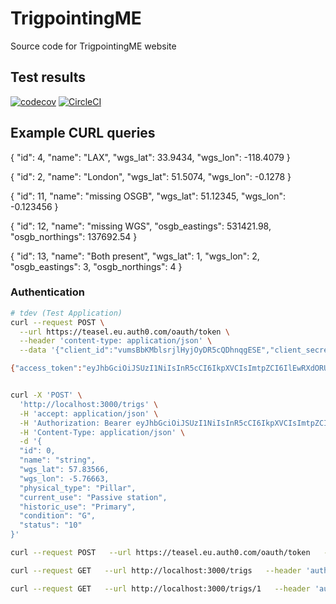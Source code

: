 # TrigpointingME

Source code for TrigpointingME website

## Test results

[![codecov](https://codecov.io/gh/TrigpointingUK/tuk/branch/main/graph/badge.svg?token=WAG6U0E2S6)](https://codecov.io/gh/TrigpointingUK/tuk)
[![CircleCI](https://circleci.com/gh/TrigpointingUK/tuk/tree/main.svg?style=shield)](https://circleci.com/gh/TrigpointingUK/tuk/tree/main)

## Example CURL queries

<!-- ```json
{
  "id": 2,
  "name": "test explicit id 2",
  "latitude": 51.12345,
  "longitude": -0.123456,
  "point": {
     "type": "Point",
     "coordinates": [-118.4079, 33.9434]
  }
}
```

```bash
curl -X 'POST' \
  'http://localhost:3000/trigs' \
  -H 'accept: application/json' \
  -H 'Content-Type: application/json' \
  -d '{
  "id": 2,
  "name": "test explicit id 2",
  "latitude": 51.12345,
  "longitude": -0.123456,
  "point": {
     "type": "Point",
     "coordinates": [-118.4079, 33.9434]
  }
}'
```
 -->

{
"id": 4,
"name": "LAX",
"wgs_lat": 33.9434,
"wgs_lon": -118.4079
}

{
"id": 2,
"name": "London",
"wgs_lat": 51.5074,
"wgs_lon": -0.1278
}

{
"id": 11,
"name": "missing OSGB",
"wgs_lat": 51.12345,
"wgs_lon": -0.123456
}

{
"id": 12,
"name": "missing WGS",
"osgb_eastings": 531421.98,
"osgb_northings": 137692.54
}

{
"id": 13,
"name": "Both present",
"wgs_lat": 1,
"wgs_lon": 2,
"osgb_eastings": 3,
"osgb_northings": 4
}

### Authentication

```bash
# tdev (Test Application)
curl --request POST \
  --url https://teasel.eu.auth0.com/oauth/token \
  --header 'content-type: application/json' \
  --data '{"client_id":"vumsBbKMblsrjlHyjOyDR5cQDhnqgESE","client_secret":"AfDgQG0u3Pkmu-eY_-VGgTt8u-KoSUTKIglE4lM_oYu6YVwZDkrie680NQyqaT5_","audience":"https://api.trigpointing.dev","grant_type":"client_credentials"}'

{"access_token":"eyJhbGciOiJSUzI1NiIsInR5cCI6IkpXVCIsImtpZCI6IlEwRXdORUZDTmtZeE1EUTJOVVV5TVRkRU9VRXdRamhHTmtSRlFURTBSalV6TWtNd09FWkNSZyJ9.eyJpc3MiOiJodHRwczovL3RlYXNlbC5ldS5hdXRoMC5jb20vIiwic3ViIjoidnVtc0JiS01ibHNyamxIeWpPeURSNWNRRGhucWdFU0VAY2xpZW50cyIsImF1ZCI6Imh0dHBzOi8vYXBpLnRyaWdwb2ludGluZy5kZXYiLCJpYXQiOjE2NDA2NDk1NjYsImV4cCI6MTY0MDczNTk2NiwiYXpwIjoidnVtc0JiS01ibHNyamxIeWpPeURSNWNRRGhucWdFU0UiLCJndHkiOiJjbGllbnQtY3JlZGVudGlhbHMiLCJwZXJtaXNzaW9ucyI6W119.E1a6sRIzwGc5S-uDJ5fUsGOdjhc7GVNh1-9qRqEI0V5YTJa7BimgCoD9Hy2JwdOONO3l_GYZWWj2NQgtePqk5IgJSHpnWXOn4T2ylkZQ3N96zOU9MJRRCnn0QlKRJ2dz5G7ce2frHdxcCrAylh3X6H7sed5pCZQ74VuJ3dzoeWRJnWrhZQOQt9iG7-Xb4xMLZA9TUtAfg0Ns0rY-QwC2k0IdRjCx8WgNNZedECtv_psIJPLQG6tvOfCWRGazh4H-cHZ02QW7Fs9KmwBiAgNico8qWfgwpCid5a9CMaR3x8abJw2cVI12bs92-RpHA5LmkQxl4uiladbVlOi6eAwnvg","expires_in":86400,"token_type":"Bearer"}


curl -X 'POST' \
  'http://localhost:3000/trigs' \
  -H 'accept: application/json' \
  -H 'Authorization: Bearer eyJhbGciOiJSUzI1NiIsInR5cCI6IkpXVCIsImtpZCI6IlEwRXdORUZDTmtZeE1EUTJOVVV5TVRkRU9VRXdRamhHTmtSRlFURTBSalV6TWtNd09FWkNSZyJ9.eyJpc3MiOiJodHRwczovL3RlYXNlbC5ldS5hdXRoMC5jb20vIiwic3ViIjoidnVtc0JiS01ibHNyamxIeWpPeURSNWNRRGhucWdFU0VAY2xpZW50cyIsImF1ZCI6Imh0dHBzOi8vYXBpLnRyaWdwb2ludGluZy5tZSIsImlhdCI6MTY0MDY1NjM4OCwiZXhwIjoxNjQwNzQyNzg4LCJhenAiOiJ2dW1zQmJLTWJsc3JqbEh5ak95RFI1Y1FEaG5xZ0VTRSIsImd0eSI6ImNsaWVudC1jcmVkZW50aWFscyIsInBlcm1pc3Npb25zIjpbXX0.tFhcpjhHeRUh238yiIPHFBOv-Y3oHxl9iv6QF0CXvzED3ZVjgKYCZbWLyJVxdL_oDychSe-8GIdXVKP1_zXbb3IWY9Op94XtrirWZSsxhOUS2b038cqDjYBmIL9eyVrvNAJrGl71DVTY78LeuamQxm0j4ZiyBWhsE5_fVd3xrtlzdeUUhra3z-Q1i8tGU34gFOQY1Uij8wQUI80MCoxtG_FvLJ0CnJ0epxVKOgswwiz7OD2C3OEzVUSe6PRSPuQs4FF6XGEACZdcUQdrv8xEV5rwKzo0yRATPSOWX633oG0oyuu9HVkopv0z4h1gib_h64wjf59cuf6w2fJmy07o3g' \
  -H 'Content-Type: application/json' \
  -d '{
  "id": 0,
  "name": "string",
  "wgs_lat": 57.83566,
  "wgs_lon": -5.76663,
  "physical_type": "Pillar",
  "current_use": "Passive station",
  "historic_use": "Primary",
  "condition": "G",
  "status": "10"
}'

curl --request POST   --url https://teasel.eu.auth0.com/oauth/token   --header 'content-type: application/json'   --data '{"client_id":"vumsBbKMblsrjlHyjOyDR5cQDhnqgESE","client_secret":"AfDgQG0u3Pkmu-eY_-VGgTt8u-KoSUTKIglE4lM_oYu6YVwZDkrie680NQyqaT5_","audience":"https://api.trigpointing.dev","grant_type":"client_credentials"}' | jq

curl --request GET   --url http://localhost:3000/trigs   --header 'authorization: Bearer eyJhbGciOiJSUzI1NiIsInR5cCI6IkpXVCIsImtpZCI6IlEwRXdORUZDTmtZeE1EUTJOVVV5TVRkRU9VRXdRamhHTmtSRlFURTBSalV6TWtNd09FWkNSZyJ9.eyJpc3MiOiJodHRwczovL3RlYXNlbC5ldS5hdXRoMC5jb20vIiwic3ViIjoidnVtc0JiS01ibHNyamxIeWpPeURSNWNRRGhucWdFU0VAY2xpZW50cyIsImF1ZCI6Imh0dHBzOi8vYXBpLnRyaWdwb2ludGluZy5kZXYiLCJpYXQiOjE2NDEyMjY3MjUsImV4cCI6MTY0MTMxMzEyNSwiYXpwIjoidnVtc0JiS01ibHNyamxIeWpPeURSNWNRRGhucWdFU0UiLCJzY29wZSI6ImFkbWluIHVwZGF0ZTp0cmlncyBjcmVhdGU6dHJpZ3MiLCJndHkiOiJjbGllbnQtY3JlZGVudGlhbHMiLCJwZXJtaXNzaW9ucyI6WyJhZG1pbiIsInVwZGF0ZTp0cmlncyIsImNyZWF0ZTp0cmlncyJdfQ.nNUSVLO91cpyXwhL176PzNHPSwN1hc29MTp7pRVmQicxegkZiZ3O7sq1n25K9BnDfprirQsxPAaetElebSeNvW4hBr_wk_CzQgSX18AjLt4aCSpc7YBgWOLmEgRcR1aeB_vIJDb3rmq7vC0YKZQeye9vKq4Z0CG41tXdF8H1VSvYD0pyheJj7GZlCPSP7mvuREiAeR0LNOPj7GCzYfgDRUcRp2xdJ4GTVpmHa6iikdoWpRpKTnCaj64vbBHVyUYsp-aKSI9ShseIUfoaVzBSPWF_O1rIQ5kZcbMG_XlkZ-9JOmNaR1Ce48pvbHLTcfh91p-6ZNQRpazePAdGV-RIEg' | jq | head

curl --request GET   --url http://localhost:3000/trigs/1   --header 'authorization: Bearer eyJhbGciOiJSUzI1NiIsInR5cCI6IkpXVCIsImtpZCI6IlEwRXdORUZDTmtZeE1EUTJOVVV5TVRkRU9VRXdRamhHTmtSRlFURTBSalV6TWtNd09FWkNSZyJ9.eyJpc3MiOiJodHRwczovL3RlYXNlbC5ldS5hdXRoMC5jb20vIiwic3ViIjoidnVtc0JiS01ibHNyamxIeWpPeURSNWNRRGhucWdFU0VAY2xpZW50cyIsImF1ZCI6Imh0dHBzOi8vYXBpLnRyaWdwb2ludGluZy5kZXYiLCJpYXQiOjE2NDEyMjY3MjUsImV4cCI6MTY0MTMxMzEyNSwiYXpwIjoidnVtc0JiS01ibHNyamxIeWpPeURSNWNRRGhucWdFU0UiLCJzY29wZSI6ImFkbWluIHVwZGF0ZTp0cmlncyBjcmVhdGU6dHJpZ3MiLCJndHkiOiJjbGllbnQtY3JlZGVudGlhbHMiLCJwZXJtaXNzaW9ucyI6WyJhZG1pbiIsInVwZGF0ZTp0cmlncyIsImNyZWF0ZTp0cmlncyJdfQ.nNUSVLO91cpyXwhL176PzNHPSwN1hc29MTp7pRVmQicxegkZiZ3O7sq1n25K9BnDfprirQsxPAaetElebSeNvW4hBr_wk_CzQgSX18AjLt4aCSpc7YBgWOLmEgRcR1aeB_vIJDb3rmq7vC0YKZQeye9vKq4Z0CG41tXdF8H1VSvYD0pyheJj7GZlCPSP7mvuREiAeR0LNOPj7GCzYfgDRUcRp2xdJ4GTVpmHa6iikdoWpRpKTnCaj64vbBHVyUYsp-aKSI9ShseIUfoaVzBSPWF_O1rIQ5kZcbMG_XlkZ-9JOmNaR1Ce48pvbHLTcfh91p-6ZNQRpazePAdGV-RIEg' | jq | head




```
